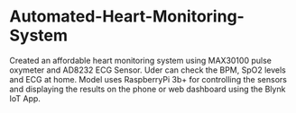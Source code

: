 # Automated-Heart-Monitoring-System
Created an affordable heart monitoring system using MAX30100 pulse oxymeter and AD8232 ECG Sensor. Uder can check the BPM, SpO2 levels and ECG at home. Model uses RaspberryPi 3b+ for controlling the sensors and displaying the results on the phone or web dashboard using the Blynk IoT App.
